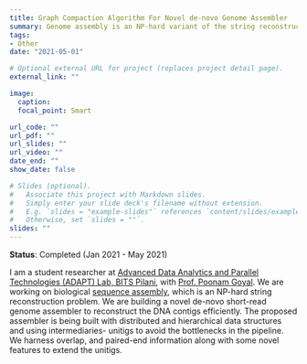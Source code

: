```yaml
---
title: Graph Compaction Algorithm For Novel de-novo Genome Assembler
summary: Genome assembly is an NP-hard variant of the string reconstruction problem. I worked on the proposing and developing the graph-compaction algorithm for short-read sequences for improving the efficiency of the downstream steps of contig generation and scaffolding. 
tags:
- Other
date: "2021-05-01"

# Optional external URL for project (replaces project detail page).
external_link: ""

image:
  caption: 
  focal_point: Smart

url_code: ""
url_pdf: ""
url_slides: ""
url_video: ""
date_end: ""
show_date: false

# Slides (optional).
#   Associate this project with Markdown slides.
#   Simply enter your slide deck's filename without extension.
#   E.g. `slides = "example-slides"` references `content/slides/example-slides.md`.
#   Otherwise, set `slides = ""`.
slides: ""
---
```


**Status**: Completed (Jan 2021 - May 2021)

I am a student researcher at [Advanced Data Analytics and Parallel Technologies (ADAPT) Lab, BITS Pilani](https://www.bits-pilani.ac.in/pilani/computerscience/AdvancedDataAnalyticsParallelTechnologiesLaboratory), with [Prof. Poonam Goyal](https://universe.bits-pilani.ac.in/pilani/poonam/profile). We are working on biological [sequence assembly](https://en.wikipedia.org/wiki/Sequence_assembly), which is an NP-hard string reconstruction problem. We are building a novel de-novo short-read genome assembler to reconstruct the DNA contigs efficiently. The proposed assembler is being built with distributed and hierarchical data structures and using intermediaries- unitigs to avoid the bottlenecks in the pipeline. We harness overlap, and paired-end information along with some novel features to extend the unitigs.

